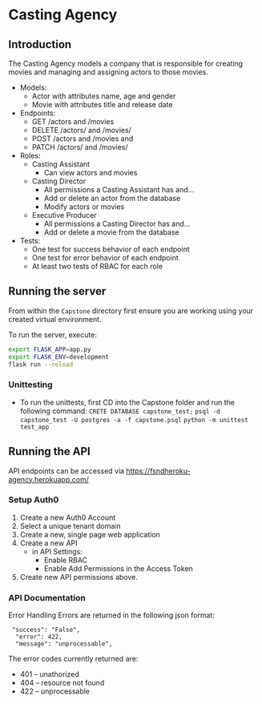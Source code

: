 # Casting Agency

## Introduction
The Casting Agency models a company that is responsible for creating movies and managing and assigning actors to those movies. 


- Models:
   - Actor with attributes name, age and gender
   - Movie with attributes title and release date
- Endpoints:
   - GET /actors and /movies
   - DELETE /actors/ and /movies/
   - POST /actors and /movies and
   - PATCH /actors/ and /movies/
- Roles:
   - Casting Assistant
      - Can view actors and movies
   - Casting Director
      - All permissions a Casting Assistant has and…
      - Add or delete an actor from the database
      - Modify actors or movies
   - Executive Producer
      - All permissions a Casting Director has and…
      - Add or delete a movie from the database
- Tests:
   - One test for success behavior of each endpoint
   - One test for error behavior of each endpoint
   - At least two tests of RBAC for each role



## Running the server

From within the `Capstone` directory first ensure you are working using your created virtual environment.

To run the server, execute:

```bash
export FLASK_APP=app.py
export FLASK_ENV=development
flask run --reload
```


### Unittesting
 - To run the unittests, first CD into the Capstone folder and run the following command:
 `CRETE DATABASE capstone_test;`
 `psql -d capstone_test -U postgres -a -f capstone.psql`
 `python -m unittest test_app`


## Running the API 
API endpoints can be accessed via https://fsndheroku-agency.herokuapp.com/


### Setup Auth0

1. Create a new Auth0 Account
2. Select a unique tenant domain
3. Create a new, single page web application
4. Create a new API
    - in API Settings:
        - Enable RBAC
        - Enable Add Permissions in the Access Token
5. Create new API permissions above.
    

### API Documentation
Error Handling
Errors are returned in the following json format:

```
 "success": "False",
  "error": 422,
  "message": "unprocessable",
```
The error codes currently returned are:

- 401 – unathorized
- 404 – resource not found
- 422 – unprocessable

















   